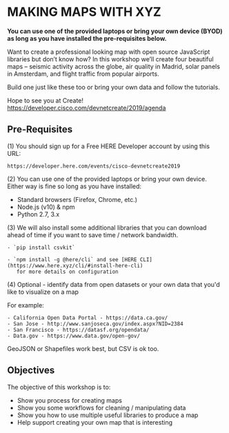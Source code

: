 # MAKING MAPS WITH XYZ 

**You can use one of the provided laptops or bring your own device (BYOD) as long as you have installed the pre-requisites below.**

Want to create a professional looking map with open source JavaScript libraries
but don’t know how? In this workshop we’ll create four beautiful maps – seismic
activity across the globe, air quality in Madrid, solar panels in Amsterdam,
and flight traffic from popular airports.

Build one just like these too or bring your own data and follow the tutorials.

Hope to see you at Create!
https://developer.cisco.com/devnetcreate/2019/agenda

## Pre-Requisites

(1) You should sign up for a Free HERE Developer account by using this URL:

    https://developer.here.com/events/cisco-devnetcreate2019

(2) You can use one of the provided laptops or bring your own device.  Either way
is fine so long as you have installed:

- Standard browsers (Firefox, Chrome, etc.)
- Node.js (v10) & npm
- Python 2.7, 3.x

(3) We will also install some additional libraries that you can download ahead of
time if you want to save time / network bandwidth.

    - `pip install csvkit`

    - `npm install -g @here/cli` and see [HERE CLI](https://www.here.xyz/cli/#install-here-cli)
       for more details on configuration

(4) Optional - identify data from open datasets or your own data that you'd
like to visualize on a map

For example:

    - California Open Data Portal - https://data.ca.gov/
    - San Jose - http://www.sanjoseca.gov/index.aspx?NID=2384
    - San Francisco - https://datasf.org/opendata/
    - Data.gov - https://www.data.gov/open-gov/

GeoJSON or Shapefiles work best, but CSV is ok too.

## Objectives

The objective of this workshop is to:

- Show you process for creating maps
- Show you some workflows for cleaning / manipulating data
- Show you how to use multiple useful libraries to produce a map
- Help support creating your own map that is interesting

